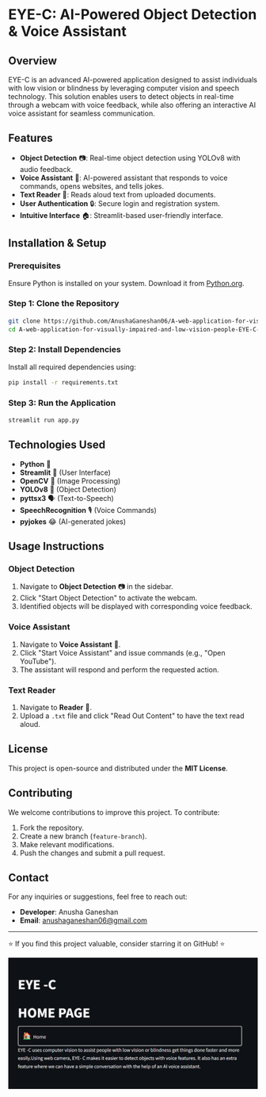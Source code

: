# EYE-C: AI-Powered Object Detection & Voice Assistant

## Overview
EYE-C is an advanced AI-powered application designed to assist individuals with low vision or blindness by leveraging computer vision and speech technology. This solution enables users to detect objects in real-time through a webcam with voice feedback, while also offering an interactive AI voice assistant for seamless communication.

## Features
- **Object Detection** 📷: Real-time object detection using YOLOv8 with audio feedback.
- **Voice Assistant** 🎤: AI-powered assistant that responds to voice commands, opens websites, and tells jokes.
- **Text Reader** 📖: Reads aloud text from uploaded documents.
- **User Authentication** 🔒: Secure login and registration system.
- **Intuitive Interface** 🏠: Streamlit-based user-friendly interface.

## Installation & Setup
### Prerequisites
Ensure Python is installed on your system. Download it from [Python.org](https://www.python.org/).

### Step 1: Clone the Repository
```bash
git clone https://github.com/AnushaGaneshan06/A-web-application-for-visually-impaired-and-low-vision-people-EYE-C-.git
cd A-web-application-for-visually-impaired-and-low-vision-people-EYE-C-
```

### Step 2: Install Dependencies
Install all required dependencies using:
```bash
pip install -r requirements.txt
```

### Step 3: Run the Application
```bash
streamlit run app.py
```

## Technologies Used
- **Python** 🐍
- **Streamlit** 🎨 (User Interface)
- **OpenCV** 📸 (Image Processing)
- **YOLOv8** 🤖 (Object Detection)
- **pyttsx3** 🗣️ (Text-to-Speech)
- **SpeechRecognition** 🎙️ (Voice Commands)
- **pyjokes** 😂 (AI-generated jokes)

## Usage Instructions
### Object Detection
1. Navigate to **Object Detection** 📷 in the sidebar.
2. Click "Start Object Detection" to activate the webcam.
3. Identified objects will be displayed with corresponding voice feedback.

### Voice Assistant
1. Navigate to **Voice Assistant** 🎤.
2. Click "Start Voice Assistant" and issue commands (e.g., "Open YouTube").
3. The assistant will respond and perform the requested action.

### Text Reader
1. Navigate to **Reader** 📖.
2. Upload a `.txt` file and click "Read Out Content" to have the text read aloud.

## License
This project is open-source and distributed under the **MIT License**.

## Contributing
We welcome contributions to improve this project. To contribute:
1. Fork the repository.
2. Create a new branch (`feature-branch`).
3. Make relevant modifications.
4. Push the changes and submit a pull request.

## Contact
For any inquiries or suggestions, feel free to reach out:
- **Developer**: Anusha Ganeshan
- **Email**: anushaganeshan06@gmail.com

---
⭐ If you find this project valuable, consider starring it on GitHub! ⭐




![image alt](https://github.com/AnushaGaneshan06/A-web-application-for-visually-impaired-and-low-vision-people-EYE-C-/blob/3b9472043c98e082e4c394c5a033f9f62cb00cbd/eye-c.png)

